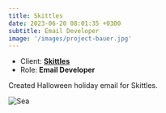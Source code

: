 ```yaml
---
title: Skittles
date: 2023-06-20 08:01:35 +0300
subtitle: Email Developer
image: '/images/project-bauer.jpg'
---
```


<ul class="list-inline item-details">
    <li>Client:
        <strong><a href="https://www.skittles.com/">Skittles</a>
        </strong>
    </li>
    <li>Role:
        <strong>Email Developer</strong>
    </li>
</ul>

Created Halloween holiday email for Skittles.

![Sea]({{site.baseurl}}/images/project-skittles-1.jpg)